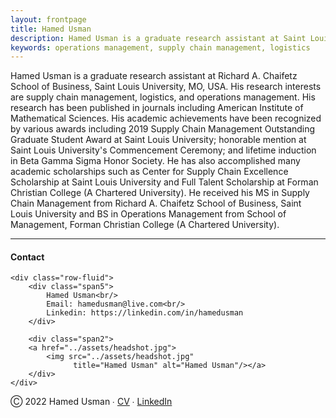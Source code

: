 ```yaml
---
layout: frontpage
title: Hamed Usman
description: Hamed Usman is a graduate research assistant at Saint Louis University. 
keywords: operations management, supply chain management, logistics
---
```


Hamed Usman is a graduate research assistant at Richard A. Chaifetz School of Business, Saint Louis University, MO, USA. His research interests are supply chain management, logistics, and operations management. His research has been published in journals including American Institute of Mathematical Sciences. His academic achievements have been recognized by various awards including 2019 Supply Chain Management Outstanding Graduate Student Award at Saint Louis University; honorable mention at Saint Louis University's Commencement Ceremony; and lifetime induction in Beta Gamma Sigma Honor Society. He has also accomplished many academic scholarships such as Center for Supply Chain Excellence Scholarship at Saint Louis University and Full Talent Scholarship at Forman Christian College (A Chartered University). He received his MS in Supply Chain Management from Richard A. Chaifetz School of Business, Saint Louis University and BS in Operations Management from School of Management, Forman Christian College (A Chartered University).

---


<div class="container">
<h4><a name="contact"></a>Contact</h4>

    <div class="row-fluid">
        <div class="span5">
            Hamed Usman<br/>
            Email: hamedusman@live.com<br/>
            Linkedin: https://linkedin.com/in/hamedusman
        </div>

        <div class="span2">
        <a href="../assets/headshot.jpg">
            <img src="../assets/headshot.jpg"
                  title="Hamed Usman" alt="Hamed Usman"/></a>
        </div>
    </div>
</div>


<div class="footer">
  <p>Ⓒ 2022 Hamed Usman ∙ <a href="{{ BASE_PATH }}/assets/CV.pdf">CV</a> ∙ <a href="https://linkedin.com/in/hamedusman">LinkedIn</a> </p>
</div>
